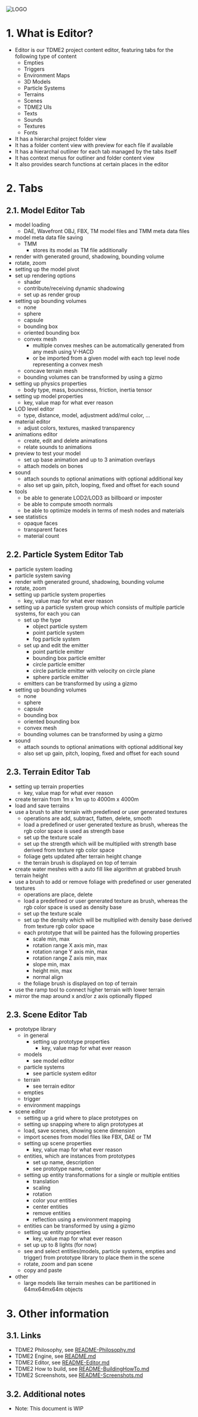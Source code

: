 ![LOGO](https://raw.githubusercontent.com/andreasdr/tdme2/master/resources/github/tdme2-logo.png)

# 1. What is Editor?
- Editor is our TDME2 project content editor, featuring tabs for the following type of content
    - Empties
    - Triggers
    - Environment Maps        
    - 3D Models
    - Particle Systems
    - Terrains
    - Scenes
    - TDME2 UIs
    - Texts
    - Sounds
    - Textures
    - Fonts
- It has a hierarchal project folder view
- It has a folder content view with preview for each file if available      
- It has a hierarchal outliner for each tab managed by the tabs itself
- It has context menus for outliner and folder content view
- It also provides search functions at certain places in the editor

# 2. Tabs
## 2.1. Model Editor Tab
- model loading
    - DAE, Wavefront OBJ, FBX, TM model files and TMM meta data files
- model meta data file saving 
    - TMM
        - stores its model as TM file additionally
- render with generated ground, shadowing, bounding volume
- rotate, zoom
- setting up the model pivot
- set up rendering options
    - shader
    - contribute/receiving dynamic shadowing
    - set up as render group
- setting up bounding volumes
    - none
    - sphere
    - capsule
    - bounding box
    - oriented bounding box
    - convex mesh
      - multiple convex meshes can be automatically generated from any mesh using V-HACD
      - or be imported from a given model with each top level node representing a convex mesh
    - concave terrain mesh
    - bounding volumes can be transformed by using a gizmo 
- setting up physics properties
  - body type, mass, bounciness, friction, inertia tensor
- setting up model properties
    - key, value map for what ever reason
- LOD level editor
    - type, distance, model, adjustment add/mul color, ... 
- material editor
    - adjust colors, textures, masked transparency
- animations editor
    - create, edit and delete animations
    - relate sounds to animations
- preview to test your model
  - set up base animation and up to 3 animation overlays
  - attach models on bones
- sound
    - attach sounds to optional animations with optional additional key
    - also set up gain, pitch, looping, fixed and offset for each sound
- tools
	- be able to generate LOD2/LOD3 as billboard or imposter
    - be able to compute smooth normals
    - be able to optimize models in terms of mesh nodes and materials
- see statistics
    - opaque faces
    - transparent faces
    - material count

## 2.2. Particle System Editor Tab   
- particle system loading
- particle system saving
- render with generated ground, shadowing, bounding volume
- rotate, zoom
- setting up particle system properties
    - key, value map for what ever reason
- setting up a particle system group which consists of multiple particle systems, for each you can
  - set up the type
      - object particle system
      - point particle system
      - fog particle system
  - set up and edit the emitter
      - point particle emitter
      - bounding box particle emitter
      - circle particle emitter
      - circle particle emitter with velocity on circle plane
      - sphere particle emitter
  -  emitters can be transformed by using a gizmo
- setting up bounding volumes
    - none
    - sphere
    - capsule
    - bounding box
    - oriented bounding box
    - convex mesh
    - bounding volumes can be transformed by using a gizmo 
- sound
    - attach sounds to optional animations with optional additional key
    - also set up gain, pitch, looping, fixed and offset for each sound

## 2.3. Terrain Editor Tab
- setting up terrain properties
    - key, value map for what ever reason
- create terrain from 1m x 1m up to 4000m x 4000m
- load and save terrains
- use a brush to alter terrain with predefined or user generated textures
  - operations are add, subtract, flatten, delete, smooth
  - load a predefined or user generated texture as brush, whereas the rgb color space is used as strength base
  - set up the texture scale
  - set up the strength which will be multiplied with strength base derived from texture rgb color space
  - foliage gets updated after terrain height change
  - the terrain brush is displayed on top of terrain
- create water meshes with a auto fill like algorithm at grabbed brush terrain height
- use a brush to add or remove foliage with predefined or user generated textures
  - operations are place, delete
  - load a predefined or user generated texture as brush, whereas the rgb color space is used as density base
  - set up the texture scale
  - set up the density which will be multiplied with density base derived from texture rgb color space
  - each prototype that will be painted has the following properties
    - scale min, max
    - rotation range X axis min, max
    - rotation range Y axis min, max
    - rotation range Z axis min, max
    - slope min, max
    - height min, max
    - normal align
  - the foliage brush is displayed on top of terrain
- use the ramp tool to connect higher terrain with lower terrain
- mirror the map around x and/or z axis optionally flipped

## 2.3. Scene Editor Tab
- prototype library
    - in general
        - setting up prototype properties
            - key, value map for what ever reason
    - models
        - see model editor
    - particle systems
        - see particle system editor
    - terrain
        - see terrain editor
    - empties
    - trigger
    - environment mappings
- scene editor
    - setting up a grid where to place prototypes on
    - setting up snapping where to align prototypes at
    - load, save scenes, showing scene dimension
    - import scenes from model files like FBX, DAE or TM
    - setting up scene properties
        - key, value map for what ever reason
    - entities, which are instances from prototypes
         - set up name, description
         - see prototype name, center
    - setting up entity transformations for a single or multiple entities
         - translation
         - scaling
         - rotation
         - color your entities
         - center entities
         - remove entities
         - reflection using a environment mapping
    - entities can be transformed by using a gizmo
    - setting up entity properties
         - key, value map for what ever reason
    - set up up to 8 lights (for now)
    - see and select entities(models, particle systems, empties and trigger) from prototype library to place them in the scene
    - rotate, zoom and pan scene
    - copy and paste
- other
    - large models like terrain meshes can be partitioned in 64mx64mx64m objects

# 3. Other information
## 3.1. Links
- TDME2 Philosophy, see [README-Philosophy.md](./README-Philosophy.md)
- TDME2 Engine, see [README.md](./README.md)
- TDME2 Editor, see [README-Editor.md](./README-Editor.md)
- TDME2 How to build, see [README-BuildingHowTo.md](./README-BuildingHowTo.md)
- TDME2 Screenshots, see [README-Screenshots.md](./README-Screenshots.md)
## 3.2. Additional notes
- Note: This document is WIP